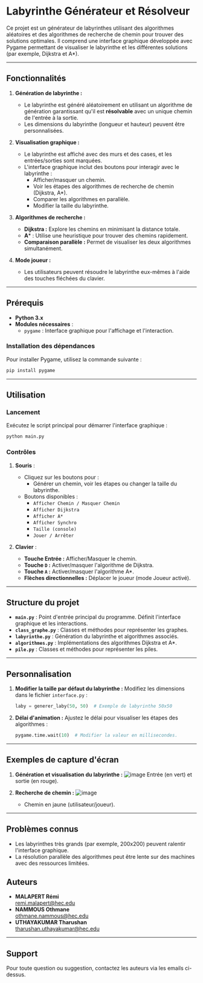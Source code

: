 # **Labyrinthe Générateur et Résolveur**
Ce projet est un générateur de labyrinthes utilisant des algorithmes aléatoires et des algorithmes de recherche de chemin pour trouver des solutions optimales. Il comprend une interface graphique développée avec Pygame permettant de visualiser le labyrinthe et les différentes solutions (par exemple, Dijkstra et A*).

---

## **Fonctionnalités**

1. **Génération de labyrinthe :**
   - Le labyrinthe est généré aléatoirement en utilisant un algorithme de génération garantissant qu'il est **résolvable** avec un unique chemin de l'entrée à la sortie.
   - Les dimensions du labyrinthe (longueur et hauteur) peuvent être personnalisées.

2. **Visualisation graphique :**
   - Le labyrinthe est affiché avec des murs et des cases, et les entrées/sorties sont marquées.
   - L'interface graphique inclut des boutons pour interagir avec le labyrinthe :
     - Afficher/masquer un chemin.
     - Voir les étapes des algorithmes de recherche de chemin (Dijkstra, A*).
     - Comparer les algorithmes en parallèle.
     - Modifier la taille du labyrinthe.

3. **Algorithmes de recherche :**
   - **Dijkstra :** Explore les chemins en minimisant la distance totale.
   - **A*** : Utilise une heuristique pour trouver des chemins rapidement.
   - **Comparaison parallèle :** Permet de visualiser les deux algorithmes simultanément.

4. **Mode joueur :**
   - Les utilisateurs peuvent résoudre le labyrinthe eux-mêmes à l'aide des touches fléchées du clavier.

---

## **Prérequis**
- **Python 3.x** 
- **Modules nécessaires** :
  - `pygame` : Interface graphique pour l'affichage et l'interaction.

### Installation des dépendances
Pour installer Pygame, utilisez la commande suivante :
```bash
pip install pygame
```

---

## **Utilisation**

### **Lancement**
Exécutez le script principal pour démarrer l'interface graphique :
```bash
python main.py
```

### **Contrôles**
1. **Souris** :
   - Cliquez sur les boutons pour :
     - Générer un chemin, voir les étapes ou changer la taille du labyrinthe.
   - Boutons disponibles :
     - `Afficher Chemin / Masquer Chemin`
     - `Afficher Dijkstra`
     - `Afficher A*`
     - `Afficher Synchro`
     - `Taille (console)`
     - `Jouer / Arrêter`

2. **Clavier** :
   - **Touche Entrée :** Afficher/Masquer le chemin.
   - **Touche `D` :** Activer/masquer l'algorithme de Dijkstra.
   - **Touche `A` :** Activer/masquer l'algorithme A*.
   - **Flèches directionnelles :** Déplacer le joueur (mode Joueur activé).

---

## **Structure du projet**

- **`main.py`** : Point d'entrée principal du programme. Définit l'interface graphique et les interactions.
- **`class_graphe.py`** : Classes et méthodes pour représenter les graphes.
- **`labyrinthe.py`** : Génération du labyrinthe et algorithmes associés.
- **`algorithmes.py`** : Implémentations des algorithmes Dijkstra et A*.
- **`pile.py`** : Classes et méthodes pour représenter les piles.

---

## **Personnalisation**
1. **Modifier la taille par défaut du labyrinthe :**
   Modifiez les dimensions dans le fichier `interface.py` :
   ```python
   laby = generer_laby(50, 50)  # Exemple de labyrinthe 50x50
   ```

2. **Délai d'animation :**
   Ajustez le délai pour visualiser les étapes des algorithmes :
   ```python
   pygame.time.wait(10)  # Modifier la valeur en millisecondes.
   ```

---

## **Exemples de capture d'écran**

1. **Génération et visualisation du labyrinthe :**
   ![image](https://github.com/user-attachments/assets/8416eee0-1e75-49f9-80f4-56c5f0fa0831)
   Entrée (en vert) et sortie (en rouge).

2. **Recherche de chemin :**
   ![image](https://github.com/user-attachments/assets/54868a27-f985-4c79-bf4a-1e5e93e78f8a)
   - Chemin en jaune (utilisateur/joueur).

---

## **Problèmes connus**
- Les labyrinthes très grands (par exemple, 200x200) peuvent ralentir l'interface graphique.
- La résolution parallèle des algorithmes peut être lente sur des machines avec des ressources limitées.

## Auteurs

- **MALAPERT Rémi**  
  [remi.malapert@hec.edu](mailto:remi.malapert@hec.edu)
- **NAMMOUS Othmane**  
  [othmane.nammous@hec.edu](mailto:othmane.nammous@hec.edu)  
- **UTHAYAKUMAR Tharushan**  
  [tharushan.uthayakumar@hec.edu](mailto:tharushan.uthayakumar@hec.edu)  

---

## Support

Pour toute question ou suggestion, contactez les auteurs via les emails ci-dessus. 
